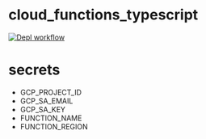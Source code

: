 # cloud_functions_typescript
[![Depl workflow](https://github.com/gw31415/cloud_functions_typescript/workflows/Deploy%20to%20Firebase%20Hosting/badge.svg)](https://github.com/gw31415/cloud_functions_typescript/actions)

# secrets
* GCP_PROJECT_ID
* GCP_SA_EMAIL
* GCP_SA_KEY
* FUNCTION_NAME
* FUNCTION_REGION
